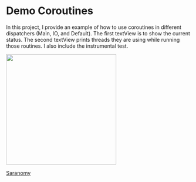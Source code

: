 # Demo Coroutines
In this project, I provide an example of how to use coroutines in different dispatchers (Main, IO, and Default). The first textView is to show the current status. The second textView prints threads they are using while running those routines. I also include the instrumental test.

<img src="https://github.com/Saranomy/DemoCoroutines/blob/master/demo.png" width=300 />

[Saranomy](https://twitter.com/Saranomy)
